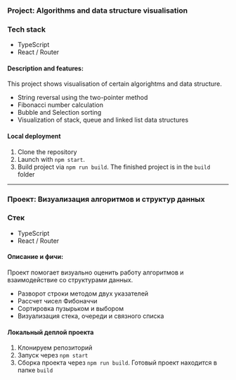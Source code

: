 
### Project: Algorithms and data structure visualisation

### Tech stack

* TypeScript
* React / Router

#### Description and features:
This project shows visualisation of certain algorightms and data structure.
- String reversal using the two-pointer method
- Fibonacci number calculation
- Bubble and Selection sorting
- Visualization of stack, queue and linked list data structures

#### Local deployment
1. Clone the repository
2. Launch with `npm start`.
3. Build project via `npm run build`. The finished project is in the `build` folder



---

### Проект: Визуализация алгоритмов и структур данных

### Стек

* TypeScript
* React / Router

#### Описание и фичи:
Проект помогает визуально оценить работу алгоритмов и взаимодействие со структурами данных.
- Разворот строки методом двух указателей
- Рассчет чисел Фибоначчи
- Сортировка пузырьком и выбором
- Визуализация стека, очереди и связного списка

#### Локальный деплой проекта
1. Клонируем репозиторий
2. Запуск через `npm start`
3. Сборка проекта через `npm run build`. Готовый проект находится в папке `build`

